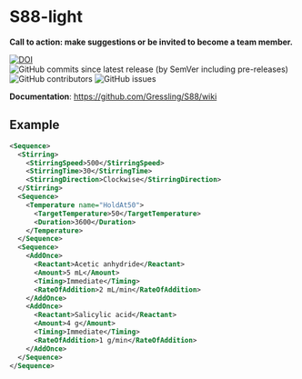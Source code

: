 # S88-light

**Call to action: make suggestions or be invited to become a team member.**

[![DOI](https://zenodo.org/badge/664350527.svg)](https://zenodo.org/badge/latestdoi/664350527)
![GitHub commits since latest release (by SemVer including pre-releases)](https://img.shields.io/github/commits-since/Gressling/S88/3-alpha)
![GitHub contributors](https://img.shields.io/github/contributors/Gressling/S88)
![GitHub issues](https://img.shields.io/github/issues/Gressling/S88)

**Documentation**: https://github.com/Gressling/S88/wiki
## Example
~~~ xml
<Sequence>
  <Stirring>
    <StirringSpeed>500</StirringSpeed>
    <StirringTime>30</StirringTime>
    <StirringDirection>Clockwise</StirringDirection>
  </Stirring>
  <Sequence>
    <Temperature name="HoldAt50">
      <TargetTemperature>50</TargetTemperature>
      <Duration>3600</Duration>
    </Temperature>
  </Sequence>
  <Sequence>
    <AddOnce>
      <Reactant>Acetic anhydride</Reactant>
      <Amount>5 mL</Amount>
      <Timing>Immediate</Timing>
      <RateOfAddition>2 mL/min</RateOfAddition>
    </AddOnce>
    <AddOnce>
      <Reactant>Salicylic acid</Reactant>
      <Amount>4 g</Amount>
      <Timing>Immediate</Timing>
      <RateOfAddition>1 g/min</RateOfAddition>
    </AddOnce>
  </Sequence>
</Sequence>
~~~

